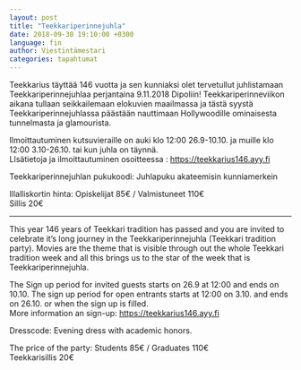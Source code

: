 ```yaml
---
layout: post
title: "Teekkariperinnejuhla"
date: 2018-09-30 19:10:00 +0300
language: fin
author: Viestintämestari
categories: tapahtumat
---
```

Teekkarius täyttää 146 vuotta ja sen kunniaksi olet tervetullut juhlistamaan Teekkariperinnejuhlaa perjantaina 9.11.2018 Dipoliin! Teekkariperinneviikon aikana tullaan seikkailemaan elokuvien maailmassa ja tästä syystä Teekkariperinnejuhlassa päästään nauttimaan Hollywoodille ominaisesta tunnelmasta ja glamourista.

Ilmoittautuminen kutsuvieraille on auki klo 12:00 26.9-10.10. ja muille klo 12:00 3.10-26.10. tai kun juhla on täynnä.<br>
LIsätietoja ja ilmoittautuminen osoitteessa : <https://teekkarius146.ayy.fi>

Teekkariperinnejuhlan pukukoodi: Juhlapuku akateemisin kunniamerkein

Illalliskortin hinta: Opiskelijat 85€ / Valmistuneet 110€<br>
Sillis 20€

---

This year 146 years of Teekkari tradition has passed and you are invited to celebrate it’s long journey in the Teekkariperinnejuhla (Teekkari tradition party). Movies are the theme that is visible through out the whole Teekkari tradition week and all this brings us to the star of the week that is Teekkariperinnejuhla.

The Sign up period for invited guests starts on 26.9 at 12:00 and ends on 10.10. The sign up period for open entrants starts at 12:00 on 3.10. and ends on 26.10. or when the sign up is filled.<br>
More information an sign-up: <https://teekkarius146.ayy.fi>

Dresscode: Evening dress with academic honors.

The price of the party: Students 85€ / Graduates 110€<br>
Teekkarisillis 20€